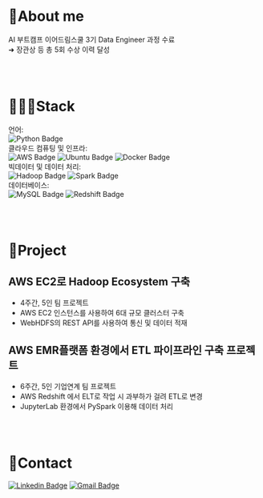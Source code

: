 <!--
Zyapagetti/Zyapagetti is a ✨ special ✨ repository because its `README.md` (this file) appears on your GitHub profile.
You can click the Preview link to take a look at your changes.
-->

<!--
화살표모음
↗ ↙ ↖ ↘→ ← ← ↑ ↓ ↔
△△▴▵▷▷▸▹▻▻▽▽▾▿◁◁◂◃◅◅
⇐⇑⇒⇓⇔➡⬅⬇⬆
➩➪➫➬➭➮➯➱
➔➘➙➚➛➜➝➞➟➠➡➢➣➤➥➦➧➨
⇚⇛ ⇽⇾⇿ 
⇦⇧⇨⇩⇪⌅⌆⌤⏎
⇕⇖⇗⇘⇙ 
➳➴➵➶➷➸➹➺➻➼➽➾
⍇⍈⍐⍗
↩↪ ↺↻ ➲⤴⤵↵ ↩↪ ↶↷ ⤴ ⤵ ☇ ↰↱ ↴ ↜↝ ↥ ↲↳
↗ ↙ ↖ ↘
⇠⇡⇢⇣
⇄⇅⇆⇇⇈⇉⇊
⇫⇬⇭⇮⇯⇰⇱⇲⇳
👉👈👇👆
-->

# 🚀About me
AI 부트캠프 이어드림스쿨 3기 Data Engineer 과정 수료<br>
➜ 장관상 등 총 5회 수상 이력 달성

<br>
<br>

<!--
Badges4-README.md-Profile
https://github.com/alexandresanlim/Badges4-README.md-Profile

![](https://img.shields.io/badge/-?style=for-the-badge&logo=&logoColor=black)
-->
# 🧑🏻‍💻Stack
언어:<br>
![Python Badge](https://img.shields.io/badge/Python-FFD43B?style=for-the-badge&logo=python&logoColor=blue)<br>
클라우드 컴퓨팅 및 인프라:<br>
![AWS Badge](https://img.shields.io/badge/AWS-232F3E?style=for-the-badge&logo=AmazonAWS&logoColor=FF9900)
![Ubuntu Badge](https://img.shields.io/badge/Ubuntu-E95420?style=for-the-badge&logo=ubuntu&logoColor=white)
![Docker Badge](https://img.shields.io/badge/Docker-2CA5E0?style=for-the-badge&logo=docker&logoColor=white)<br>
빅데이터 및 데이터 처리:<br>
![Hadoop Badge](https://img.shields.io/badge/Apache_Hadoop-66CCFF?style=for-the-badge&logo=ApacheHadoop&logoColor=black)
![Spark Badge](https://img.shields.io/badge/Apache_Spark-FFFFFF?style=for-the-badge&logo=apachespark&logoColor=#E35A16)<br>
데이터베이스:<br>
![MySQL Badge](https://img.shields.io/badge/MySQL-4479A1?style=for-the-badge&logo=MySQL&logoColor=white)
![Redshift Badge](https://img.shields.io/badge/AWS_Redshift-8C4FFF?style=for-the-badge&logo=AmazonRedshift&logoColor=white)

<br>
<br>

# 📝Project

## AWS EC2로 Hadoop Ecosystem 구축
- 4주간, 5인 팀 프로젝트
- AWS EC2 인스턴스를 사용하여 6대 규모 클러스터 구축
- WebHDFS의 REST API를 사용하여 통신 및 데이터 적재

## AWS EMR플랫폼 환경에서 ETL 파이프라인 구축 프로젝트
- 6주간, 5인 기업연계 팀 프로젝트
- AWS Redshift 에서 ELT로 작업 시 과부하가 걸려 ETL로 변경
- JupyterLab 환경에서 PySpark 이용해 데이터 처리

<br>
<br>

# 🤙Contact
[![Linkedin Badge](https://img.shields.io/badge/LinkedIn-0A66C2?logo=Linkedin&logoColor=white&link=https://www.linkedin.com/in/zyaparrot)](https://www.linkedin.com/in/zyaparrot)
[![Gmail Badge](https://img.shields.io/badge/jeff9435@gmail.com-EA4335?logo=Gmail&logoColor=white)](mailto:jeff9435@gmail.com)

